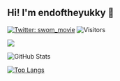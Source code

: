 ## Hi! I'm endoftheyukky 👋

<!--
**endoftheyukky/endoftheyukky** is a ✨ _special_ ✨ repository because its `README.md` (this file) appears on your GitHub profile.

Here are some ideas to get you started:

- 🔭 I’m currently working on ...
- 🌱 I’m currently learning ...
- 👯 I’m looking to collaborate on ...
- 🤔 I’m looking for help with ...
- 💬 Ask me about ...
- 📫 How to reach me: ...
- 😄 Pronouns: ...
- ⚡ Fun fact: ...
-->
[![Twitter: swom_movie](https://img.shields.io/twitter/follow/swom_movie?style=social)](https://twitter.com/swon_movie)
![Visitors](https://visitor-badge.glitch.me/badge?page_id=endoftheyukky&left_color=gray&right_color=blue)
 
![](https://github-profile-summary-cards.vercel.app/api/cards/profile-details?username=endoftheyukky&theme=vue)
 
![GitHub Stats](https://github-readme-stats.vercel.app/api?username=endoftheyukky&show_icons=true)
 
[![Top Langs](https://github-readme-stats.vercel.app/api/top-langs/?username=endoftheyukky&layout=compact&langs_count=6)](https://github.com/anuraghazra/github-readme-stats)

